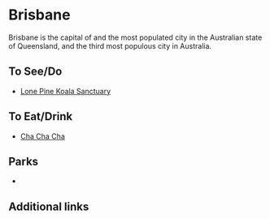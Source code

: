 # Brisbane

Brisbane is the capital of and the most populated city in the Australian state of Queensland, and the third most populous city in Australia.

## To See/Do

* [Lone Pine Koala Sanctuary](https://koala.net)

## To Eat/Drink

* [Cha Cha Cha](https://chachachar.com.au)

## Parks 

*

## Additional links


